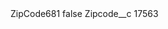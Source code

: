 <?xml version="1.0" encoding="UTF-8"?>
<CustomMetadata xmlns="http://soap.sforce.com/2006/04/metadata" xmlns:xsi="http://www.w3.org/2001/XMLSchema-instance" xmlns:xsd="http://www.w3.org/2001/XMLSchema">
    <label>ZipCode681</label>
    <protected>false</protected>
    <values>
        <field>Zipcode__c</field>
        <value xsi:type="xsd:string">17563</value>
    </values>
</CustomMetadata>
